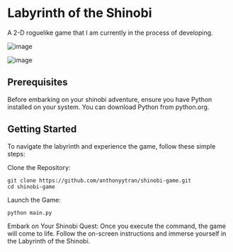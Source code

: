 # Labyrinth of the Shinobi

A 2-D roguelike game that I am currently in the process of developing.

![image](https://github.com/anthonyytran/shinobi-game/assets/62272435/b0efb803-2f61-4f62-b1fc-e9ab9152f900)

![image](https://github.com/anthonyytran/shinobi-game/assets/62272435/ffb4a4ac-fdef-4f3d-bdac-8e4ca7cf89e4)

## Prerequisites
Before embarking on your shinobi adventure, ensure you have Python installed on your system. You can download Python from python.org.

## Getting Started
To navigate the labyrinth and experience the game, follow these simple steps:

Clone the Repository:
```
git clone https://github.com/anthonyytran/shinobi-game.git
cd shinobi-game
```

Launch the Game:
```
python main.py
```
Embark on Your Shinobi Quest:
Once you execute the command, the game will come to life. Follow the on-screen instructions and immerse yourself in the Labyrinth of the Shinobi.
